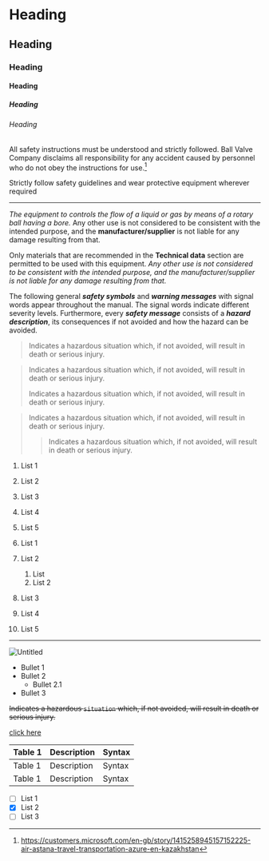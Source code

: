 # Heading
## Heading
### Heading
#### Heading
##### Heading
###### Heading
All safety instructions must be understood and strictly followed. Ball Valve
Company disclaims all responsibility for any accident caused by personnel
who do not obey the instructions for use.[^1]

Strictly follow safety guidelines and wear protective equipment wherever
required

-------------------------------------------------------------------------
_The equipment to controls the flow of a liquid or gas by means of a rotary ball
having a bore._ Any other use is not considered to be consistent with the
intended purpose, and the **manufacturer/supplier** is not liable for any damage
resulting from that.

Only materials that are recommended in the __Technical data__ section are
permitted to be used with this equipment. *Any other use is not considered to
be consistent with the intended purpose, and the manufacturer/supplier is not
liable for any damage resulting from that.*

The following general ***safety symbols*** and ___warning messages___ with signal words
appear throughout the manual. The signal words indicate different severity
levels. Furthermore, every __*safety message*__ consists of a **_hazard description_**,
its consequences if not avoided and how the hazard can be avoided.

> Indicates a hazardous situation which, if not avoided, will result in
death or serious injury.

> Indicates a hazardous situation which, if not avoided, will result in
death or serious injury.
>
> Indicates a hazardous situation which, if not avoided, will result in
death or serious injury.

> Indicates a hazardous situation which, if not avoided, will result in
death or serious injury.
>
>> Indicates a hazardous situation which, if not avoided, will result in
death or serious injury.

1. List 1
2. List 2
3. List 3
4. List 4
5. List 5

1. List 1
2. List 2
    1. List
    2. List 2
4. List 3
5. List 4
6. List 5
-----------------------------------------------
![Untitled](https://github.com/HKawale/Test/assets/89123158/77190252-88fb-4287-b249-23d699a0867f)
* Bullet 1
* Bullet 2
  * Bullet 2.1
* Bullet 3

~~Indicates a hazardous `situation` which, if not avoided, will result in
death or serious injury.~~

[click here](https://customers.microsoft.com/en-gb/story/1415258945157152225-air-astana-travel-transportation-azure-en-kazakhstan)

| Table 1 | Description | Syntax | 
| ------- | ----------- | ------ |
| Table 1 | Description | Syntax |
| Table 1 | Description | Syntax |

[^1]: https://customers.microsoft.com/en-gb/story/1415258945157152225-air-astana-travel-transportation-azure-en-kazakhstan

- [ ] List 1
- [x] List 2
- [ ] List 3
